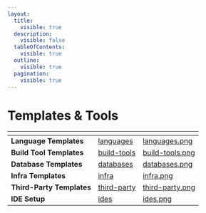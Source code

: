 ```yaml
---
layout:
  title:
    visible: true
  description:
    visible: false
  tableOfContents:
    visible: true
  outline:
    visible: true
  pagination:
    visible: true
---
```


# Templates & Tools

<table data-card-size="large" data-view="cards"><thead><tr><th></th><th data-hidden data-card-target data-type="content-ref"></th><th data-hidden data-card-cover data-type="files"></th></tr></thead><tbody><tr><td><strong>Language Templates</strong></td><td><a href="languages/">languages</a></td><td><a href="../../.gitbook/assets/languages.png">languages.png</a></td></tr><tr><td><strong>Build Tool Templates</strong></td><td><a href="build-tools/">build-tools</a></td><td><a href="../../.gitbook/assets/build-tools.png">build-tools.png</a></td></tr><tr><td><strong>Database Templates</strong></td><td><a href="databases/">databases</a></td><td><a href="../../.gitbook/assets/databases.png">databases.png</a></td></tr><tr><td><strong>Infra Templates</strong></td><td><a href="infra/">infra</a></td><td><a href="../../.gitbook/assets/infra.png">infra.png</a></td></tr><tr><td><strong>Third-Party Templates</strong></td><td><a href="third-party/">third-party</a></td><td><a href="../../.gitbook/assets/third-party.png">third-party.png</a></td></tr><tr><td><strong>IDE Setup</strong></td><td><a href="ides/">ides</a></td><td><a href="../../.gitbook/assets/ides.png">ides.png</a></td></tr></tbody></table>
